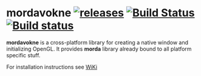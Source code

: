 # mordavokne [![releases](https://img.shields.io/github/tag/igagis/mordavokne.svg)](https://github.com/igagis/mordavokne/releases) [![Build Status](https://travis-ci.org/igagis/mordavokne.svg?branch=master)](https://travis-ci.org/igagis/mordavokne) [![Build status](https://ci.appveyor.com/api/projects/status/6srldekih9mfbgpr/branch/master?svg=true)](https://ci.appveyor.com/project/igagis/mordavokne/branch/master)


**mordavokne** is a cross-platform library for creating a native window and initializing OpenGL. It provides **morda** library already bound to all platform specific stuff.

For installation instructions see [WiKi](wiki/Installation.adoc)
